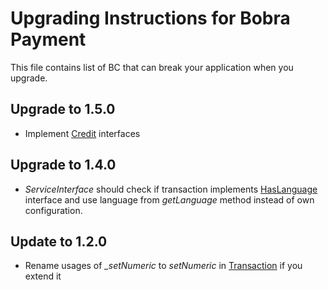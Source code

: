 Upgrading Instructions for Bobra Payment
========================================
This file contains list of BC that can break your application when you upgrade.

Upgrade to 1.5.0
----------------
- Implement [Credit](./src/Credit) interfaces

Upgrade to 1.4.0
----------------
- *ServiceInterface* should check if transaction implements [HasLanguage](./src/HasLanguage.php)
interface and use language from *getLanguage* method instead of own configuration.

Update to 1.2.0
-----------------
- Rename usages of *_setNumeric* to *setNumeric* in [Transaction](./src/Transaction.php)
if you extend it
